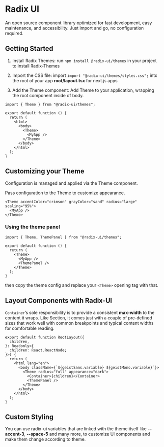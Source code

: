 # Radix UI

An open source component library optimized for fast development, easy maintenance, and accessibility. Just import and go, no configuration required.

## Getting Started

1. Install Radix Themes:
   run `npm install @radix-ui/themes` in your project to install Radix-Themes

2. Import the CSS file: import `import "@radix-ui/themes/styles.css";` into the root of your app **root/layout.tsx** for next.js apps
3. Add the Theme component: Add Theme to your application, wrapping the root component inside of body.

```tsx
import { Theme } from "@radix-ui/themes";

export default function () {
  return (
    <html>
      <body>
        <Theme>
          <MyApp />
        </Theme>
      </body>
    </html>
  );
}
```

## Customizing your Theme

Configuration is managed and applied via the Theme component.

Pass configuration to the Theme to customize appearance.

```tsx
<Theme accentColor="crimson" grayColor="sand" radius="large" scaling="95%">
  <MyApp />
</Theme>
```

### Using the theme panel

```tsx
import { Theme, ThemePanel } from "@radix-ui/themes";

export default function () {
  return (
    <Theme>
      <MyApp />
      <ThemePanel />
    </Theme>
  );
}
```

then copy the theme config and replace your `<Theme>` opening tag with that.

## Layout Components with Radix-UI

`Container`’s sole responsibility is to provide a consistent **max-width** to the content it wraps. Like Section, it comes just with a couple of pre-defined sizes that work well with common breakpoints and typical content widths for comfortable reading.

```tsx
export default function RootLayout({
  children,
}: Readonly<{
  children: React.ReactNode;
}>) {
  return (
    <html lang="en">
      <body className={`${geistSans.variable} ${geistMono.variable}`}>
        <Theme radius="full" appearance="dark">
          <Container>{children}</Container>
          <ThemePanel />
        </Theme>
      </body>
    </html>
  );
}
```

## Custom Styling

You can use radix-ui variables that are linked with the theme itself like **--accent-3**, **--space-5** and many more, to customize UI components and make them change according to theme.

